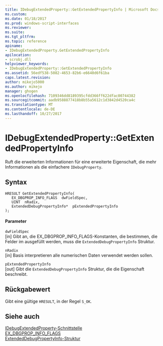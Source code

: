 ```yaml
---
title: IDebugExtendedProperty::GetExtendedPropertyInfo | Microsoft Docs
ms.custom: 
ms.date: 01/18/2017
ms.prod: windows-script-interfaces
ms.reviewer: 
ms.suite: 
ms.tgt_pltfrm: 
ms.topic: reference
apiname:
- IDebugExtendedProperty.GetExtendedPropertyInfo
apilocation:
- scrobj.dll
helpviewer_keywords:
- IDebugExtendedProperty::GetExtendedPropertyInfo
ms.assetid: 56edf538-5082-4653-82b6-e6640d6f61ba
caps.latest.revision: 
author: mikejo5000
ms.author: mikejo
manager: ghogen
ms.openlocfilehash: 7109346dd8189395cfdd366ff622dfac00744382
ms.sourcegitcommit: aadb9588877418b8b55a5612c1d3842d4520ca4c
ms.translationtype: MT
ms.contentlocale: de-DE
ms.lasthandoff: 10/27/2017
---
```

# <a name="idebugextendedpropertygetextendedpropertyinfo"></a>IDebugExtendedProperty::GetExtendedPropertyInfo
Ruft die erweiterten Informationen für eine erweiterte Eigenschaft, die mehr Informationen als die einfachere `IDebugProperty`.  
  
## <a name="syntax"></a>Syntax  
  
```  
HRESULT GetExtendedPropertyInfo(  
   EX_DBGPROP_INFO_FLAGS  dwFieldSpec,  
   UINT  nRadix,  
   ExtendedDebugPropertyInfo*  pExtendedPropertyInfo  
);  
```  
  
#### <a name="parameters"></a>Parameter  
 `dwFieldSpec`  
 [in] Gibt an, die EX_DBGPROP_INFO_FLAGS-Konstanten, die bestimmen, die Felder im ausgefüllt werden, muss die `ExtendedDebugPropertyInfo` Struktur.  
  
 `nRadix`  
 [in] Basis interpretieren alle numerischen Daten verwendet werden sollen.  
  
 `pExtendedPropertyInfo`  
 [out] Gibt die `ExtendedDebugPropertyInfo` Struktur, die die Eigenschaft beschreibt.  
  
## <a name="return-value"></a>Rückgabewert  
 Gibt eine gültige `HRESULT`, in der Regel `S_OK`.  
  
## <a name="see-also"></a>Siehe auch  
 [IDebugExtendedProperty-Schnittstelle](../../winscript/reference/idebugextendedproperty-interface.md)   
 [EX_DBGPROP_INFO_FLAGS](../../winscript/reference/ex-dbgprop-info-flags.md)   
 [ExtendedDebugPropertyInfo-Struktur](../../winscript/reference/extendeddebugpropertyinfo-structure.md)